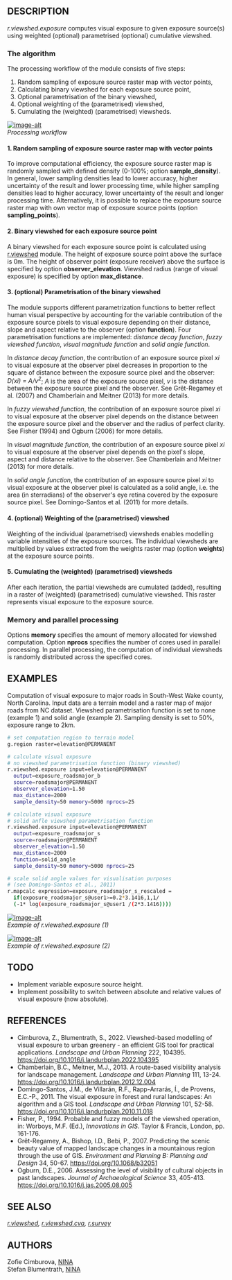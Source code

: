 ## DESCRIPTION

*r.viewshed.exposure* computes visual exposure to given exposure
source(s) using weighted (optional) parametrised (optional) cumulative
viewshed.

### The algorithm

The processing workflow of the module consists of five steps:

1. Random sampling of exposure source raster map with vector points,
2. Calculating binary viewshed for each exposure source point,
3. Optional parametrisation of the binary viewshed,
4. Optional weighting of the (parametrised) viewshed,
5. Cumulating the (weighted) (parametrised) viewsheds.

[![image-alt](r_viewshed_exposure_workflow.png)](r_viewshed_exposure_workflow.png)  
*Processing workflow*

#### 1\. Random sampling of exposure source raster map with vector points

To improve computational efficiency, the exposure source raster map is
randomly sampled with defined density (0-100%; option
**sample\_density**). In general, lower sampling densities lead to lower
accuracy, higher uncertainty of the result and lower processing time,
while higher sampling densities lead to higher accuracy, lower
uncertainty of the result and longer processing time. Alternatively, it
is possible to replace the exposure source raster map with own vector
map of exposure source points (option **sampling\_points**).

#### 2\. Binary viewshed for each exposure source point

A binary viewshed for each exposure source point is calculated using
[r.viewshed](https://grass.osgeo.org/grass-stable/manuals/r.viewshed.html)
module. The height of exposure source point above the surface is 0m. The
height of observer point (exposure receiver) above the surface is
specified by option **observer\_elevation**. Viewshed radius (range of
visual exposure) is specified by option **max\_distance**.

#### 3\. (optional) Parametrisation of the binary viewshed

The module supports different parametrization functions to better
reflect human visual perspective by accounting for the variable
contribution of the exposure source pixels to visual exposure depending
on their distance, slope and aspect relative to the observer (option
**function**). Four parametrisation functions are implemented: *distance
decay function*, *fuzzy viewshed function*, *visual magnitude function*
and *solid angle function*.

In *distance decay function*, the contribution of an exposure source
pixel *xi* to visual exposure at the observer pixel decreases in
proportion to the square of distance between the exposure source pixel
and the observer: *D(xi) = A/v<sup>2</sup>*; *A* is the area of the
exposure source pixel, *v* is the distance between the exposure source
pixel and the observer. See Grêt-Regamey et al. (2007) and Chamberlain
and Meitner (2013) for more details.

In *fuzzy viewshed function*, the contribution of an exposure source
pixel *xi* to visual exposure at the observer pixel depends on the
distance between the exposure source pixel and the observer and the
radius of perfect clarity. See Fisher (1994) and Ogburn (2006) for more
details.

In *visual magnitude function*, the contribution of an exposure source
pixel *xi* to visual exposure at the observer pixel depends on the
pixel's slope, aspect and distance relative to the observer. See
Chamberlain and Meitner (2013) for more details.

In *solid angle function*, the contribution of an exposure source pixel
*xi* to visual exposure at the observer pixel is calculated as a solid
angle, i.e. the area (in sterradians) of the observer's eye retina
covered by the exposure source pixel. See Domingo-Santos et al. (2011)
for more details.

#### 4\. (optional) Weighting of the (parametrised) viewshed

Weighting of the individual (parametrised) viewsheds enables modelling
variable intensities of the exposure sources. The individual viewsheds
are multiplied by values extracted from the weights raster map (option
**weights**) at the exposure source points.

#### 5\. Cumulating the (weighted) (parametrised) viewsheds

After each iteration, the partial viewsheds are cumulated (added),
resulting in a raster of (weighted) (parametrised) cumulative viewshed.
This raster represents visual exposure to the exposure source.

### Memory and parallel processing

Options **memory** specifies the amount of memory allocated for viewshed
computation. Option **nprocs** specifies the number of cores used in
parallel processing. In parallel processing, the computation of
individual viewsheds is randomly distributed across the specified cores.

## EXAMPLES

Computation of visual exposure to major roads in South-West Wake county,
North Carolina. Input data are a terrain model and a raster map of major
roads from NC dataset. Viewshed parametrisation function is set to none
(example 1) and solid angle (example 2). Sampling density is set to 50%,
exposure range to 2km.

```sh
# set computation region to terrain model
g.region raster=elevation@PERMANENT

# calculate visual exposure
# no viewshed parametrisation function (binary viewshed)
r.viewshed.exposure input=elevation@PERMANENT
  output=exposure_roadsmajor_b
  source=roadsmajor@PERMANENT
  observer_elevation=1.50
  max_distance=2000
  sample_density=50 memory=5000 nprocs=25

# calculate visual exposure
# solid anfle viewshed parametrisation function
r.viewshed.exposure input=elevation@PERMANENT
  output=exposure_roadsmajor_s
  source=roadsmajor@PERMANENT
  observer_elevation=1.50
  max_distance=2000
  function=solid_angle
  sample_density=50 memory=5000 nprocs=25

# scale solid angle values for visualisation purposes
# (see Domingo-Santos et al., 2011)
r.mapcalc expression=exposure_roadsmajor_s_rescaled =
  if(exposure_roadsmajor_s@user1>=0.2*3.1416,1,1/
  (-1* log(exposure_roadsmajor_s@user1 /(2*3.1416))))
```

[![image-alt](r_viewshed_exposure_example_binary.png)](r_viewshed_exposure_example_binary.png)  
*Example of r.viewshed.exposure (1)*

[![image-alt](r_viewshed_exposure_example_solid_angle.png)](r_viewshed_exposure_example_solid_angle.png)  
*Example of r.viewshed.exposure (2)*

## TODO

  - Implement variable exposure source height.
  - Implement possibility to switch between absolute and relative values
    of visual exposure (now absolute).

## REFERENCES

  - Cimburova, Z., Blumentrath, S., 2022. Viewshed-based modelling of
    visual exposure to urban greenery - an efficient GIS tool for
    practical applications. *Landscape and Urban Planning* 222, 104395.
    <https://doi.org/10.1016/j.landurbplan.2022.104395>
  - Chamberlain, B.C., Meitner, M.J., 2013. A route-based visibility
    analysis for landscape management. *Landscape and Urban Planning*
    111, 13-24. <https://doi.org/10.1016/j.landurbplan.2012.12.004>
  - Domingo-Santos, J.M., de Villarán, R.F., Rapp-Arrarás, Í., de
    Provens, E.C.-P., 2011. The visual exposure in forest and rural
    landscapes: An algorithm and a GIS tool. *Landscape and Urban
    Planning* 101, 52-58.
    <https://doi.org/10.1016/j.landurbplan.2010.11.018>
  - Fisher, P., 1994. Probable and fuzzy models of the viewshed
    operation, in: Worboys, M.F. (Ed.), *Innovations in GIS*. Taylor &
    Francis, London, pp. 161-176.
  - Grêt-Regamey, A., Bishop, I.D., Bebi, P., 2007. Predicting the
    scenic beauty value of mapped landscape changes in a mountainous
    region through the use of GIS. *Environment and Planning B: Planning
    and Design* 34, 50-67. <https://doi.org/10.1068/b32051>
  - Ogburn, D.E., 2006. Assessing the level of visibility of cultural
    objects in past landscapes. *Journal of Archaeological Science* 33,
    405-413. <https://doi.org/10.1016/j.jas.2005.08.005>

## SEE ALSO

*[r.viewshed](https://grass.osgeo.org/grass-stable/manuals/r.viewshed.html),
[r.viewshed.cva](r.viewshed.cva.md), [r.survey](r.survey.md)*

## AUTHORS

Zofie Cimburova, [NINA](https://www.nina.no)  
Stefan Blumentrath, [NINA](https://www.nina.no)
